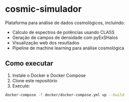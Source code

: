 # cosmic-simulador

Plataforma para análise de dados cosmológicos, incluindo:

- Cálculo de espectros de potências usando CLASS
- Geração de campos de densidade com pyExSHalos
- Visualização web dos resultados
- Pipeline de machine learning para análise cosmológica

## Como executar

1. Instale o Docker e Docker Compose
2. Clone este repositório
3. Execute:

```bash
docker-compose -f docker/docker-compose.yml up --build
